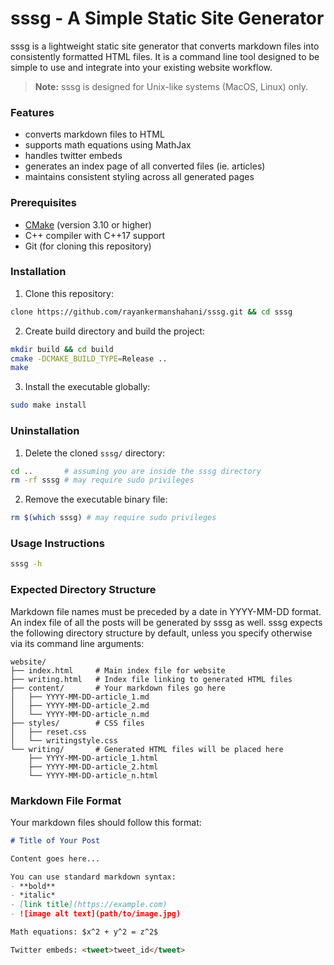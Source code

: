 # sssg - A Simple Static Site Generator

sssg is a lightweight static site generator that converts markdown files into consistently formatted HTML files. It is a command line tool designed to be simple to use and integrate into your existing website workflow.

> **Note:** sssg is designed for Unix-like systems (MacOS, Linux) only. 


### Features
- converts markdown files to HTML
- supports math equations using MathJax
- handles twitter embeds
- generates an index page of all converted files (ie. articles)
- maintains consistent styling across all generated pages


### Prerequisites
- [CMake](https://cmake.org/) (version 3.10 or higher)
- C++ compiler with C++17 support
- Git (for cloning this repository)


### Installation
1. Clone this repository:
```bash
clone https://github.com/rayankermanshahani/sssg.git && cd sssg
```

2. Create build directory and build the project:
```bash
mkdir build && cd build
cmake -DCMAKE_BUILD_TYPE=Release ..
make
```

3. Install the executable globally:
```bash
sudo make install
```

### Uninstallation
1. Delete the cloned `sssg/` directory:
```bash
cd ..       # assuming you are inside the sssg directory
rm -rf sssg # may require sudo privileges
```
2. Remove the executable binary file:
```bash
rm $(which sssg) # may require sudo privileges
```


### Usage Instructions
```bash
sssg -h
```


### Expected Directory Structure
Markdown file names must be preceded by a date in YYYY-MM-DD format. An index file of all the posts will be generated by sssg as well. sssg expects the following directory structure by default, unless you specify otherwise via its command line arguments: 
```
website/
├── index.html     # Main index file for website
├── writing.html   # Index file linking to generated HTML files
├── content/       # Your markdown files go here
│   ├── YYYY-MM-DD-article_1.md
│   ├── YYYY-MM-DD-article_2.md
│   └── YYYY-MM-DD-article_n.md
├── styles/        # CSS files
│   ├── reset.css
│   └── writingstyle.css
└── writing/       # Generated HTML files will be placed here
    ├── YYYY-MM-DD-article_1.html
    ├── YYYY-MM-DD-article_2.html
    └── YYYY-MM-DD-article_n.html
```

### Markdown File Format
Your markdown files should follow this format:
```markdown
# Title of Your Post

Content goes here...

You can use standard markdown syntax:
- **bold**
- *italic*
- [link title](https://example.com)
- ![image alt text](path/to/image.jpg)

Math equations: $x^2 + y^2 = z^2$

Twitter embeds: <tweet>tweet_id</tweet>
```


